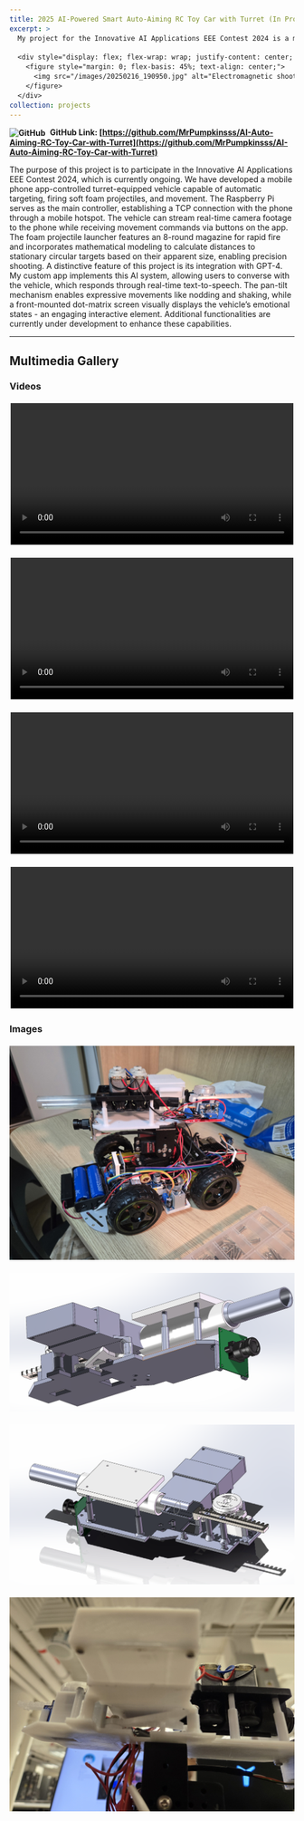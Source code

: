 ```yaml
---
title: 2025 AI-Powered Smart Auto-Aiming RC Toy Car with Turret (In Progress) <img src="https://github.githubassets.com/images/modules/logos_page/GitHub-Mark.png" alt="GitHub" style="width:28px; vertical-align:middle; margin-right:8px;">
excerpt: >
  My project for the Innovative AI Applications EEE Contest 2024 is a mobile-controlled turret vehicle with AI integration. It features auto-targeting, real-time video streaming, GPT-4-powered interaction, and expressive movements for an engaging experience.

  <div style="display: flex; flex-wrap: wrap; justify-content: center; gap: 20px; margin-top: 10px;">
    <figure style="margin: 0; flex-basis: 45%; text-align: center;">
      <img src="/images/20250216_190950.jpg" alt="Electromagnetic shooter setup" style="width: 100%; height: auto;">
    </figure>
  </div>
collection: projects
---
```


**<img src="https://github.githubassets.com/images/modules/logos_page/GitHub-Mark.png" alt="GitHub" style="width:28px; vertical-align:middle; margin-right:8px;">GitHub Link: [https://github.com/MrPumpkinsss/AI-Auto-Aiming-RC-Toy-Car-with-Turret](https://github.com/MrPumpkinsss/AI-Auto-Aiming-RC-Toy-Car-with-Turret)**

The purpose of this project is to participate in the Innovative AI Applications EEE Contest 2024, which is currently ongoing. We have developed a mobile phone app-controlled turret-equipped vehicle capable of automatic targeting, firing soft foam projectiles, and movement. The Raspberry Pi serves as the main controller, establishing a TCP connection with the phone through a mobile hotspot. The vehicle can stream real-time camera footage to the phone while receiving movement commands via buttons on the app. The foam projectile launcher features an 8-round magazine for rapid fire and incorporates mathematical modeling to calculate distances to stationary circular targets based on their apparent size, enabling precision shooting. A distinctive feature of this project is its integration with GPT-4. My custom app implements this AI system, allowing users to converse with the vehicle, which responds through real-time text-to-speech. The pan-tilt mechanism enables expressive movements like nodding and shaking, while a front-mounted dot-matrix screen visually displays the vehicle’s emotional states - an engaging interactive element. Additional functionalities are currently under development to enhance these capabilities.


---


## Multimedia Gallery

### Videos

<div style="display: flex; flex-wrap: wrap; gap: 20px; justify-content: center; margin-top: 20px;">
  <div style="flex: 1 1 300px; max-width: 500px;">
    <video controls style="width:100%;">
      <source src="/images/firing.mp4" type="video/mp4">
      Your browser does not support the video tag.
    </video>
  </div>
  <div style="flex: 1 1 300px; max-width: 500px;">
    <video controls style="width:100%;">
      <source src="/images/gpt4.mp4" type="video/mp4">
      Your browser does not support the video tag.
    </video>
  </div>
  <div style="flex: 1 1 300px; max-width: 500px;">
    <video controls style="width:100%;">
      <source src="/images/driving.mp4" type="video/mp4">
      Your browser does not support the video tag.
    </video>
  </div>
  <div style="flex: 1 1 300px; max-width: 500px;">
    <video controls style="width:100%;">
      <source src="/images/tracking.mp4" type="video/mp4">
      Your browser does not support the video tag.
    </video>
  </div>
</div>

### Images

<div style="display: grid; grid-template-columns: repeat(auto-fit, minmax(300px, 1fr)); gap: 20px; margin-top: 20px;">
  <!-- Excerpt images and additional gallery images -->
  <div style="text-align: center;">
    <img src="/images/20250216_190950.jpg" alt="wx_camera_1706185400509" style="width: 100%; height: auto;">
  </div>
  <div style="text-align: center;">
    <img src="/images/QQ20250423-153624.jpg" alt="Electromagnetic shooter setup" style="width: 100%; height: auto;">
  </div>
  <div style="text-align: center;">
    <img src="/images/QQ20250423-153549.jpg" alt="Dual-stage coil mechanism" style="width: 100%; height: auto;">
  </div>
  <div style="text-align: center;">
    <img src="/images/微信图片_20250423153833.jpg" alt="wx_camera_1706185409795" style="width: 100%; height: auto;">
  </div>
</div>